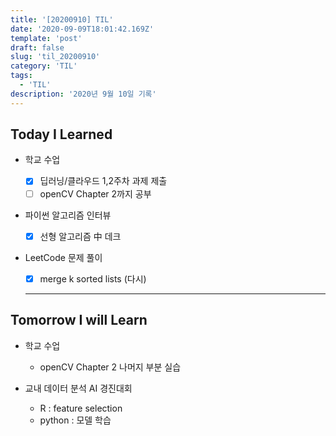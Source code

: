 ```yaml
---
title: '[20200910] TIL'
date: '2020-09-09T18:01:42.169Z'
template: 'post'
draft: false
slug: 'til_20200910'
category: 'TIL'
tags:
  - 'TIL'
description: '2020년 9월 10일 기록'
---
```


## Today I Learned

- 학교 수업

  - [x] 딥러닝/클라우드 1,2주차 과제 제출
  - [ ] openCV Chapter 2까지 공부

- 파이썬 알고리즘 인터뷰

  - [x] 선형 알고리즘 中 데크

- LeetCode 문제 풀이

  - [x] merge k sorted lists (다시)

  <hr>

## Tomorrow I will Learn

- 학교 수업

  - openCV Chapter 2 나머지 부분 실습

- 교내 데이터 분석 AI 경진대회
  - R : feature selection
  - python : 모델 학습
